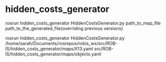 # hidden_costs_generator

rosrun hidden_costs_generator HiddenCostsGenerator.py path_to_map_file path_to_the_generated_file(overriding previous versions)

rosrun hidden_costs_generator HiddenCostsGenerator.py /home/sarah/Documents/rosrepos/robis_ws/src/ROB-IS/hidden_costs_generator/maps/lt13.yaml src/ROB-IS/hidden_costs_generator/maps/objects.yaml 



